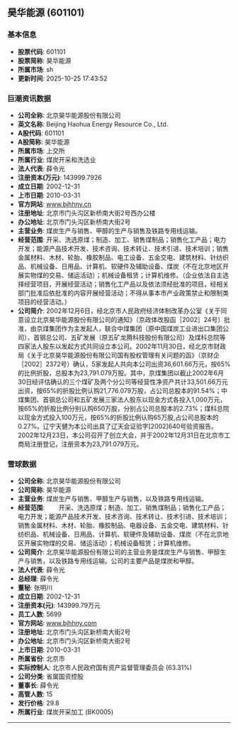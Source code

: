 ## 昊华能源 (601101)

### 基本信息

- **股票代码**: 601101
- **股票简称**: 昊华能源
- **所属市场**: sh
- **更新时间**: 2025-10-25 17:43:52

### 巨潮资讯数据

- **公司全称**: 北京昊华能源股份有限公司
- **英文名称**: Beijing Haohua Energy Resource Co., Ltd.
- **A股代码**: 601101
- **A股简称**: 昊华能源
- **所属市场**: 上交所
- **所属行业**: 煤炭开采和洗选业
- **法人代表**: 薛令光
- **注册资本(万元)**: 143999.7926
- **成立日期**: 2002-12-31
- **上市日期**: 2010-03-31
- **官方网站**: www.bjhhny.cn
- **注册地址**: 北京市门头沟区新桥南大街2号西办公楼
- **办公地址**: 北京市门头沟区新桥南大街2号
- **主营业务**: 煤炭生产与销售、甲醇的生产与销售及铁路专用线运输。
- **经营范围**: 开采、洗选原煤；制造、加工、销售煤制品；销售化工产品；电力开发；能源产品技术开发、技术咨询、技术转让、技术引进、技术培训；销售金属材料、木材、轮胎、橡胶制品、电工设备、五金交电、建筑材料、针纺织品、机械设备、日用品、计算机、软硬件及辅助设备、煤炭（不在北京地区开展实物煤的交易、储运活动）；机械设备租赁；计算机维修。（企业依法自主选择经营项目，开展经营活动；销售化工产品以及依法须经批准的项目，经相关部门批准后依批准的内容开展经营活动；不得从事本市产业政策禁止和限制类项目的经营活动。）
- **公司简介**: 2002年12月6日，经北京市人民政府经济体制改革办公室《关于同意设立北京昊华能源股份有限公司的通知》（京政体改股函［2002］24号）批准，由京煤集团作为主发起人，联合中煤集团（原中国煤炭工业进出口集团公司）、首钢总公司、五矿发展（原五矿龙腾科技股份有限公司）及煤科总院等四家法人股东以发起方式共同设立本公司。2002年11月30日，经北京市财政局《关于北京昊华能源股份有限公司国有股权管理有关问题的函》（京财企［2002］2372号）确认，5家发起人共向本公司出资36,601.66万元，按65%的比例折股，总股本为23,791.079万股。其中，京煤集团以截止2002年6月30日经评估确认的三个煤矿及两个分公司等经营性净资产共计33,501.66万元出资，按65%的折股比例认购21,776.079万股，占公司总股本的91.54%；中煤集团、首钢总公司和五矿发展三家法人股东以现金方式各投入1,000万元，按65%的折股比例分别认购650万股，分别占公司总股本的2.73%；煤科总院以现金方式投入100万元，按65%的折股比例认购65万股,占公司总股本的0.27%。辽宁天健为本公司出具了辽天会证验字[2002]640号验资报告。2002年12月23日，本公司召开了创立大会，并于2002年12月31日在北京市工商局注册登记，注册资本为23,791.079万元。

### 雪球数据

- **公司全称**: 北京昊华能源股份有限公司
- **公司简称**: 昊华能源
- **主营业务**: 煤炭生产与销售、甲醇生产与销售，以及铁路专用线运输。
- **经营范围**: 　　开采、洗选原煤；制造、加工、销售煤制品；销售化工产品；电力开发；能源产品技术开发、技术咨询、技术转让、技术引进、技术培训；销售金属材料、木材、轮胎、橡胶制品、电器设备、五金交电、建筑材料、针纺织品、机械设备、日用品、计算机、软硬件及辅助设备、煤炭（不在北京地区开展实物煤的交易、储运活动）；机械设备租赁；计算机维修。
- **公司简介**: 北京昊华能源股份有限公司的主营业务是煤炭生产与销售、甲醇生产与销售，以及铁路专用线运输。公司的主要产品是煤炭和甲醇。
- **法人代表**: 薛令光
- **总经理**: 薛令光
- **董秘**: 张明川
- **成立日期**: 2002-12-31
- **注册资本(元)**: 143999.79万元
- **员工人数**: 5699
- **官方网站**: www.bjhhny.com
- **注册地址**: 北京市门头沟区新桥南大街2号
- **办公地址**: 北京市门头沟区新桥南大街2号
- **上市日期**: 2010-03-31
- **所属省份**: 北京市
- **实际控制人**: 北京市人民政府国有资产监督管理委员会 (63.31%)
- **公司分类**: 省属国资控股
- **董事长**: 薛令光
- **高管人数**: 15
- **发行价格**: 29.8
- **所属行业**: 煤炭开采加工 (BK0005)

---